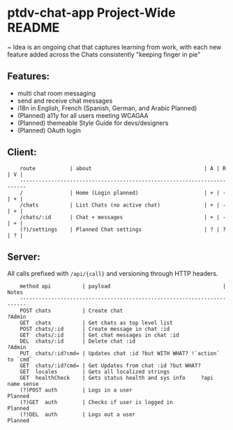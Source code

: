 # ptdv-chat-app Project-Wide README
	
~ Idea is an ongoing chat that captures learning from work, with each new feature added across the Chats consistently "keeping finger in pie"

## Features:

- multi chat room messaging
- send and receive chat messages
- i18n in English, French (Spanish, German, and Arabic Planned)
- (Planned) a11y for all users meeting WCAGAA
- (Planned) themeable Style Guide for devs/designers
- (Planned) OAuth login

## Client:

```
    route           | about                                    | A | R | V |
    ------------------------------------------------------------------------    
    /               | Home (Login planned)                     | + | - | + | 
    /chats          | List Chats (no active chat)              | + | - | + |
    /chats/:id		| Chat + messages                          | + | - | + |
    (?)/settings	| Planned Chat settings                    | ? | ? | ? |
```

## Server:

All calls prefixed with `/api/{call}` and versioning through HTTP headers.

```
    method api          | payload                                    | Notes
    ------------------------------------------------------------------------    
    POST chats          | Create chat                                 ?Admin
    GET  chats          | Get chats as top level list
    POST chats/:id      | Create message in chat :id
    GET  chats/:id      | Get chat messages in chat :id
    DEL  chats/:id      | Delete chat :id                             ?Admin
    PUT  chats/:id?cmd=	| Updates chat :id ?but WITH WHAT? !`action` to `cmd`
    GET  chats/:id?cmd=	| Get Updates from chat :id ?but WHAT?
    GET  locales        | Gets all localized strings
    GET  healthCheck    | Gets status health and sys info     ?api name sense
    (?)POST auth        | Logs in a user                              Planned
    (?)GET  auth        | Checks if user is logged in                 Planned
    (?)DEL  auth        | Logs out a user                             Planned
```
